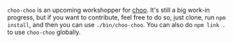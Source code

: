 `choo-choo` is an upcoming workshopper for [choo](http://choo.io). It's still
a big work-in progress, but if you want to contribute, feel free to do so, just
clone, run `npm install`, and then you can use `./bin/choo-choo`. You can also
do `npm link .` to use `choo-choo` globally.
